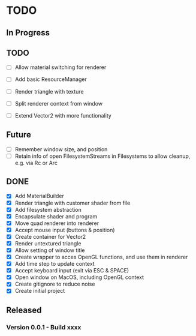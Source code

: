 # TODO


## In Progress

## TODO

- [ ] Allow material switching for renderer
- [ ] Add basic ResourceManager

- [ ] Render triangle with texture

- [ ] Split renderer context from window
- [ ] Extend Vector2 with more functionality

## Future

- [ ] Remember window size, and position
- [ ] Retain info of open FilesystemStreams in Filesystems to allow cleanup, e.g. via Rc or Arc

## DONE

- [x] Add MaterialBuilder
- [x] Render triangle with customer shader from file
- [x] Add filesystem abstraction
- [x] Encapsulate shader and program
- [x] Move quad renderer into renderer
- [x] Accept mouse input (buttons & position)
- [x] Create container for Vector2
- [x] Render untextured triangle
- [x] Allow setting of window title
- [x] Create wrapper to acces OpenGL functions, and use them in renderer
- [x] Add time step to update context
- [x] Accept keyboard input (exit via ESC & SPACE)
- [x] Open window on MacOS, including OpenGL context
- [x] Create gitignore to reduce noise
- [x] Create initial project

## Released


### Version 0.0.1 - Build xxxx

